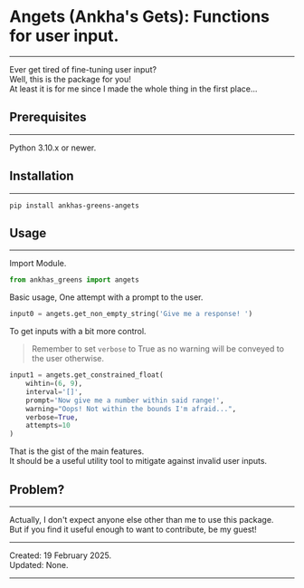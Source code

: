# Angets (Ankha's Gets): Functions for user input.

---

Ever get tired of fine-tuning user input?
\
Well, this is the package for you!
\
At least it is for me since I made the whole thing in the first place...

## Prerequisites

---

Python 3.10.x or newer.

## Installation

---

`pip install ankhas-greens-angets`

## Usage

---

Import Module.
```python
from ankhas_greens import angets
```

Basic usage, One attempt with a prompt to the user.
```python
input0 = angets.get_non_empty_string('Give me a response! ')
```

To get inputs with a bit more control.

> Remember to set `verbose` to True as no warning will be conveyed to the user otherwise.

```python
input1 = angets.get_constrained_float(
    wihtin=(6, 9),
    interval='[]',
    prompt='Now give me a number within said range!',
    warning="Oops! Not within the bounds I'm afraid...",
    verbose=True,
    attempts=10
)
```

That is the gist of the main features.
\
It should be a useful utility tool to mitigate against invalid user inputs.

## Problem?

---

Actually, I don't expect anyone else other than me to use this package.
\
But if you find it useful enough to want to contribute, be my guest!

---

Created: 19 February 2025.
\
Updated: None.

---